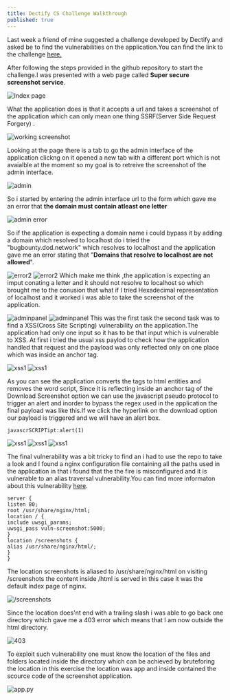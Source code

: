 ```yaml
---
title: Dectify CS Challenge Walkthrough
published: true
---
```


Last week a friend of mine suggested a challenge developed by Dectify and asked be to find the vulnerabilities on the application.You can find the link to the challenge [here.](https://github.com/detectify/cs-challenge)

After following the steps provided in the github repository to start the challenge.I was presented with a web page called **Super secure screenshot service**.

![Index page](https://github.com/apoorvaniranjan/apoorvaniranjan.github.io/raw/main/assets/images/dectify-cs/1.png)

What the application does is that it accepts a url and takes a screenshot of the application which can only mean one thing SSRF(Server Side Request Forgery) .

![working screenshot](https://github.com/apoorvaniranjan/apoorvaniranjan.github.io/raw/main/assets/images/dectify-cs/2.png)

Looking at the page there is a tab to go the admin interface of the application clickng on it opened a new tab with a different port which is not avaialble at the moment so my goal is to retreive the screenshot of the admin interface. 

![admin](https://github.com/apoorvaniranjan/apoorvaniranjan.github.io/raw/main/assets/images/dectify-cs/3.png)

So i started by entering the admin interface url to the form which gave me an error that **the domain must contain atleast one letter**

![admin error](https://github.com/apoorvaniranjan/apoorvaniranjan.github.io/raw/main/assets/images/dectify-cs/4.png)

So if the application is expecting a domain name i could bypass it by adding a domain which resolved to localhost do i tried the "bugbounty.dod.network" which resolves to localhost and the application gave me an error stating that "**Domains that resolve to localhost are not allowed**". 

![error2](https://github.com/apoorvaniranjan/apoorvaniranjan.github.io/raw/main/assets/images/dectify-cs/5.png)
![error2](https://github.com/apoorvaniranjan/apoorvaniranjan.github.io/raw/main/assets/images/dectify-cs/6.png)
Which make me think ,the application is expecting an imput conating a letter and it should not resolve to localhost so which brought me to the conusion that what if I tried Hexadecimal representation of localhost and it worked i was able to take the screenshot of the application.

![adminpanel](https://github.com/apoorvaniranjan/apoorvaniranjan.github.io/raw/main/assets/images/dectify-cs/7.png)
![adminpanel](https://github.com/apoorvaniranjan/apoorvaniranjan.github.io/raw/main/assets/images/dectify-cs/8.png)
This was the first task the second task was to find a XSS(Cross Site Scripting) vulnerability on the application.The application had only one input so it has to be that input which is vulnerable to XSS. At first i tried the usual xss paylod to check how the application handled that request and the payload was only reflected only on one place which was inside an anchor tag.

![xss1](https://github.com/apoorvaniranjan/apoorvaniranjan.github.io/raw/main/assets/images/dectify-cs/9.png)
![xss1](https://github.com/apoorvaniranjan/apoorvaniranjan.github.io/raw/main/assets/images/dectify-cs/10.png)

As you can see the application converts the tags to html entities and removes the word script, Since it is reflecting inside an anchor tag of the Download Screenshot option we can use the javascript pseudo protocol to trigger an alert and inorder to bypass the regex used in the application the final payload was like this.If we click the hyperlink on the download option our payload is triggered and we will have an alert box.

    javascrSCRIPTipt:alert(1)

![xss1](https://github.com/apoorvaniranjan/apoorvaniranjan.github.io/raw/main/assets/images/dectify-cs/11.png)
![xss1](https://github.com/apoorvaniranjan/apoorvaniranjan.github.io/raw/main/assets/images/dectify-cs/12.png)
![xss1](https://github.com/apoorvaniranjan/apoorvaniranjan.github.io/raw/main/assets/images/dectify-cs/13.png)

The final vulnerability was a bit tricky to find an i had to use the repo to take a look and I found a nginx configuration file containing all the paths used in the application in that i found that the the fire is misconfigured and it is vulnerable to an alias traversal vulnerability.You can find more informaton about this vulnerability [here](https://i.blackhat.com/us-18/Wed-August-8/us-18-Orange-Tsai-Breaking-Parser-Logic-Take-Your-Path-Normalization-Off-And-Pop-0days-Out-2.pdf).

```
server {
listen 80;
root /usr/share/nginx/html;
location / {
include uwsgi_params;
uwsgi_pass vuln-screenshot:5000;
}
location /screenshots {
alias /usr/share/nginx/html/;
}
}
```
The location screenshots is aliased to /usr/share/nginx/html on visiting /screenshots the content inside /html is served in this case it was the default index page of nginx.

![/screenshots](https://github.com/apoorvaniranjan/apoorvaniranjan.github.io/raw/main/assets/images/dectify-cs/14.png)
                       
 Since the location does'nt end with a trailing slash i was able to go back one directory which gave me a 403 error which means that I am now outside the html directory. 

![403](https://github.com/apoorvaniranjan/apoorvaniranjan.github.io/raw/main/assets/images/dectify-cs/15.png)

To exploit such vulnerability one must know the location of the files and folders located inside the directory which can be achieved by bruteforing the location in this exercise the location was app and inside contained the scource code of the screenshot application.

![app.py](https://github.com/apoorvaniranjan/apoorvaniranjan.github.io/raw/main/assets/images/dectify-cs/16.png)

